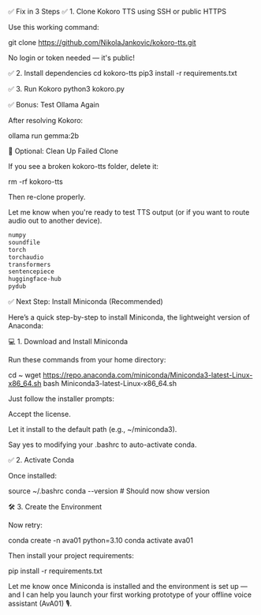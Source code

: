 ✅ Fix in 3 Steps
✅ 1. Clone Kokoro TTS using SSH or public HTTPS

Use this working command:

git clone https://github.com/NikolaJankovic/kokoro-tts.git


No login or token needed — it's public!

✅ 2. Install dependencies
cd kokoro-tts
pip3 install -r requirements.txt

✅ 3. Run Kokoro
python3 kokoro.py

✅ Bonus: Test Ollama Again

After resolving Kokoro:

ollama run gemma:2b

🧼 Optional: Clean Up Failed Clone

If you see a broken kokoro-tts folder, delete it:

rm -rf kokoro-tts


Then re-clone properly.

Let me know when you're ready to test TTS output (or if you want to route audio out to another device).




```bash
numpy
soundfile
torch
torchaudio
transformers
sentencepiece
huggingface-hub
pydub
```
✅ Next Step: Install Miniconda (Recommended)

Here’s a quick step-by-step to install Miniconda, the lightweight version of Anaconda:

💻 1. Download and Install Miniconda

Run these commands from your home directory:

cd ~
wget https://repo.anaconda.com/miniconda/Miniconda3-latest-Linux-x86_64.sh
bash Miniconda3-latest-Linux-x86_64.sh


Just follow the installer prompts:

Accept the license.

Let it install to the default path (e.g., ~/miniconda3).

Say yes to modifying your .bashrc to auto-activate conda.

✅ 2. Activate Conda

Once installed:

source ~/.bashrc
conda --version  # Should now show version

🛠️ 3. Create the Environment

Now retry:

conda create -n ava01 python=3.10
conda activate ava01


Then install your project requirements:

pip install -r requirements.txt


Let me know once Miniconda is installed and the environment is set up — and I can help you launch your first working prototype of your offline voice assistant (AvA01) 🎙️.
